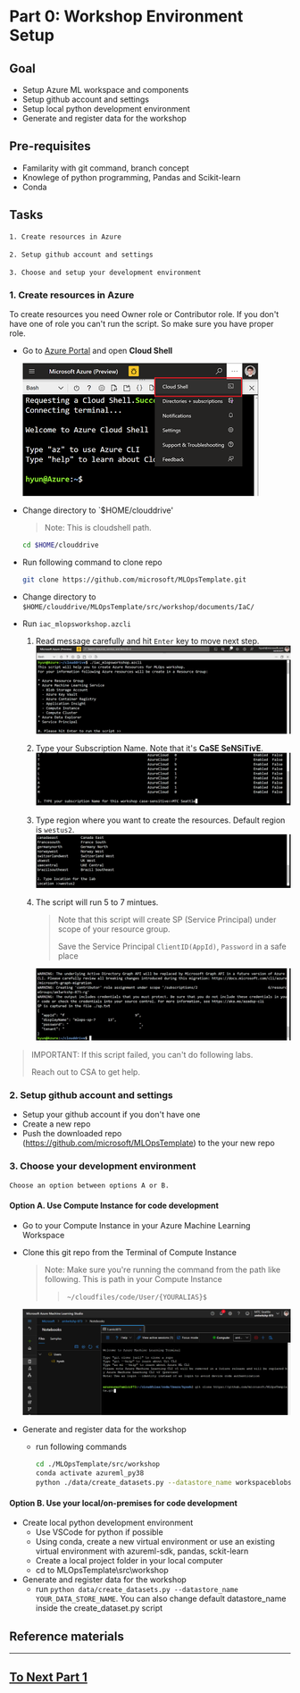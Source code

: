 
# Part 0: Workshop Environment Setup 

## Goal 

- Setup Azure ML workspace and components
- Setup github account and settings
- Setup local python development environment 
- Generate and register data for the workshop

## Pre-requisites
- Familarity with git command, branch concept 
- Knowlege of python programming, Pandas and Scikit-learn
- Conda

## Tasks

    1. Create resources in Azure

    2. Setup github account and settings

    3. Choose and setup your development environment

### 1. Create resources in Azure

To create resources you need Owner role or Contributor role. If you don't have one of role you can't run the script. So make sure you have proper role. 

- Go to [Azure Portal](https://portal.azure.com) and open __Cloud Shell__
    
    ![cloudshell](./images/cloudshell.png)

- Change directory to `$HOME/clouddrive'
    > Note: This is cloudshell path.

    ```bash
    cd $HOME/clouddrive
    ```

- Run following command to clone repo
    ```bash
    git clone https://github.com/microsoft/MLOpsTemplate.git
    ```
- Change directory to `$HOME/clouddrive/MLOpsTemplate/src/workshop/documents/IaC/`
- Run `iac_mlopsworkshop.azcli`

    1. Read message carefully and hit `Enter` key to move next step.
        ![](./images/run_mlopsworkshop_azcli000.png)

    1. Type your Subscription Name. Note that it's __CaSE SeNSiTivE__.
        ![](./images/run_mlopsworkshop_azcli001.png)

    1. Type region where you want to create the resources. Default region is `westus2`.
        ![](./images/run_mlopsworkshop_azcli002.png)
    
    1. The script will run 5 to 7 mintues.
        > Note that this script will create SP (Service Principal) under scope of your resource group.
        >
        > Save the Service Principal `ClientID(AppId)`, `Password` in a safe place

        ![](./images/run_mlopsworkshop_azcli003.png)

> IMPORTANT: If this script failed, you can't do following labs.
>
> Reach out to CSA to get help. 

### 2. Setup github account and settings

- Setup your github account if you don't have one
- Create a new repo 
- Push the downloaded repo (https://github.com/microsoft/MLOpsTemplate) to the your new repo

### 3. Choose your development environment

    Choose an option between options A or B. 

#### Option A. Use Compute Instance for code development
- Go to your Compute Instance in your Azure Machine Learning Workspace

- Clone this git repo from the Terminal of Compute Instance
    > Note: Make sure you're running the command from the path like following. This is path in your Compute Instance
    >> `~/cloudfiles/code/User/{YOURALIAS}$`

    ![](./images/run_mlopsworkshop_azcli004.png)

- Generate and register data for the workshop
    - run following commands

        ```bash
        cd ./MLOpsTemplate/src/workshop
        conda activate azureml_py38
        python ./data/create_datasets.py --datastore_name workspaceblobstore
        ```

#### Option B. Use your local/on-premises for code development
- Create local python development environment
    - Use VSCode for python if possible
    - Using conda, create a new virtual environment or use an existing virtual environment with azureml-sdk, pandas, sckit-learn
    - Create a local project folder in your local computer
    - cd to MLOpsTemplate\src\workshop
- Generate and register data for the workshop
    - run ```python data/create_datasets.py --datastore_name YOUR_DATA_STORE_NAME```. You can also change default datastore_name inside the create_dataset.py script 



## Reference materials

---

## [To Next Part 1](https://github.com/microsoft/MLOpsTemplate/blob/hyun-dev/src/workshop/documents/part_1.md)
